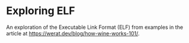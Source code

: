 # Exploring ELF
An exploration of the Executable Link Format (ELF) from examples in the article at https://werat.dev/blog/how-wine-works-101/.
